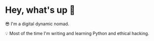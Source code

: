 <h1>Hey, what's up 👋</h1>
<p>😎 I'm a digital dynamic nomad.</p>
💡 Most of the time I'm writing and learning Python and ethical hacking.
